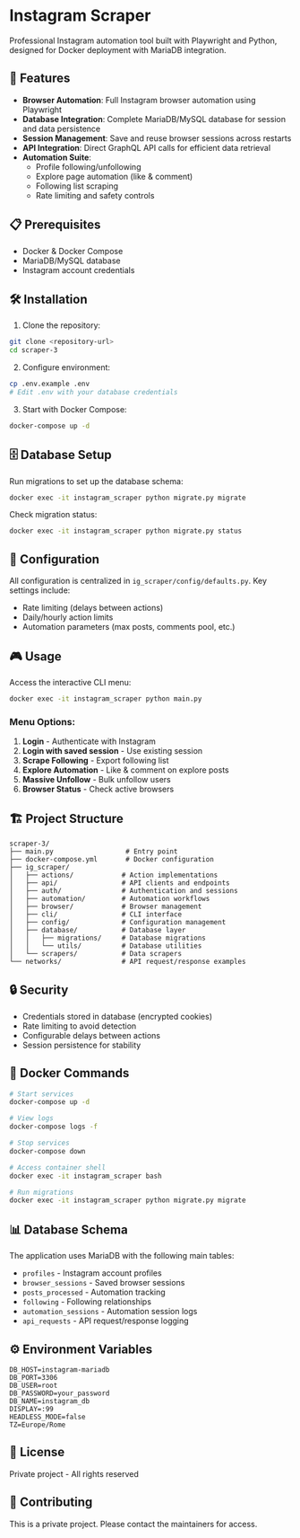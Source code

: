 # Instagram Scraper

Professional Instagram automation tool built with Playwright and Python, designed for Docker deployment with MariaDB integration.

## 🚀 Features

- **Browser Automation**: Full Instagram browser automation using Playwright
- **Database Integration**: Complete MariaDB/MySQL database for session and data persistence
- **Session Management**: Save and reuse browser sessions across restarts
- **API Integration**: Direct GraphQL API calls for efficient data retrieval
- **Automation Suite**:
  - Profile following/unfollowing
  - Explore page automation (like & comment)
  - Following list scraping
  - Rate limiting and safety controls

## 📋 Prerequisites

- Docker & Docker Compose
- MariaDB/MySQL database
- Instagram account credentials

## 🛠️ Installation

1. Clone the repository:
```bash
git clone <repository-url>
cd scraper-3
```

2. Configure environment:
```bash
cp .env.example .env
# Edit .env with your database credentials
```

3. Start with Docker Compose:
```bash
docker-compose up -d
```

## 🗄️ Database Setup

Run migrations to set up the database schema:
```bash
docker exec -it instagram_scraper python migrate.py migrate
```

Check migration status:
```bash
docker exec -it instagram_scraper python migrate.py status
```

## 📝 Configuration

All configuration is centralized in `ig_scraper/config/defaults.py`. Key settings include:
- Rate limiting (delays between actions)
- Daily/hourly action limits
- Automation parameters (max posts, comments pool, etc.)

## 🎮 Usage

Access the interactive CLI menu:
```bash
docker exec -it instagram_scraper python main.py
```

### Menu Options:
1. **Login** - Authenticate with Instagram
2. **Login with saved session** - Use existing session
3. **Scrape Following** - Export following list
4. **Explore Automation** - Like & comment on explore posts
5. **Massive Unfollow** - Bulk unfollow users
6. **Browser Status** - Check active browsers

## 🏗️ Project Structure

```
scraper-3/
├── main.py                  # Entry point
├── docker-compose.yml       # Docker configuration
├── ig_scraper/
│   ├── actions/            # Action implementations
│   ├── api/                # API clients and endpoints
│   ├── auth/               # Authentication and sessions
│   ├── automation/         # Automation workflows
│   ├── browser/            # Browser management
│   ├── cli/                # CLI interface
│   ├── config/             # Configuration management
│   ├── database/           # Database layer
│   │   ├── migrations/     # Database migrations
│   │   └── utils/          # Database utilities
│   └── scrapers/           # Data scrapers
└── networks/               # API request/response examples
```

## 🔒 Security

- Credentials stored in database (encrypted cookies)
- Rate limiting to avoid detection
- Configurable delays between actions
- Session persistence for stability

## 🐳 Docker Commands

```bash
# Start services
docker-compose up -d

# View logs
docker-compose logs -f

# Stop services
docker-compose down

# Access container shell
docker exec -it instagram_scraper bash

# Run migrations
docker exec -it instagram_scraper python migrate.py migrate
```

## 📊 Database Schema

The application uses MariaDB with the following main tables:
- `profiles` - Instagram account profiles
- `browser_sessions` - Saved browser sessions
- `posts_processed` - Automation tracking
- `following` - Following relationships
- `automation_sessions` - Automation session logs
- `api_requests` - API request/response logging

## ⚙️ Environment Variables

```env
DB_HOST=instagram-mariadb
DB_PORT=3306
DB_USER=root
DB_PASSWORD=your_password
DB_NAME=instagram_db
DISPLAY=:99
HEADLESS_MODE=false
TZ=Europe/Rome
```

## 📝 License

Private project - All rights reserved

## 🤝 Contributing

This is a private project. Please contact the maintainers for access.